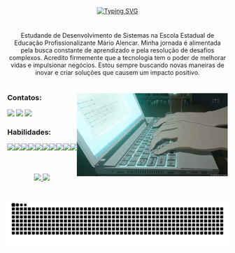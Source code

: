 <div align="center">
  <a href="https://git.io/typing-svg">
    <img src="https://readme-typing-svg.demolab.com?font=Fira+Code&weight=600&size=22&pause=1000&color=054CA8&center=true&vCenter=true&random=false&width=524&lines=♠+Olá!+Sou+João+Luiz+Borges+Morais+♠" alt="Typing SVG">
  </a>
</div>

   #

   <p align="center">Estudande de Desenvolvimento de Sistemas na Escola Estadual de Educação Profissionalizante Mário Alencar. Minha jornada é alimentada pela busca constante de aprendizado e pela resolução de desafios complexos. Acredito firmemente que a tecnologia tem o poder de melhorar vidas e impulsionar negócios. Estou sempre buscando novas maneiras de inovar e criar soluções que causem um impacto positivo.
  
#

   <img align="right" alt="" height="190px" src="./src/animesher.com_code-computer-html-197855.gif">
<h3 align="left">Contatos:</h3>

 <a href="https://www.instagram.com/joao_luiz_ou_algo_assim/" target="_blank"><img src="https://img.shields.io/badge/-Instagram-000?style=for-the-badge&logo=instagram&logoColor=054CA8&color:FFF" target="_blank"></a>
  <a href = "mailto:joaoluizborgesmorais@gmail.com"><img src="https://img.shields.io/badge/-Gmail-000?style=for-the-badge&logo=gmail&logoColor=054CA8&color:FFF" target="_blank"></a>
  <a href="https://www.linkedin.com/in/joão-luiz-borges-morais-242751268/" target="_blank"><img src="https://img.shields.io/badge/-LinkedIn-000?style=for-the-badge&logo=linkedin&logoColor=054CA8&color:FFF" target="_blank"></a> 

  <h3 align="left">Habilidades:</h3>
  <div style="display: flex; align-items: center;">
  <img src="https://cdn.jsdelivr.net/gh/devicons/devicon@latest/icons/html5/html5-original-wordmark.svg" height="30"/> 
  <img src="https://cdn.jsdelivr.net/gh/devicons/devicon@latest/icons/css3/css3-original-wordmark.svg" height="30"/>
  <img src="https://cdn.jsdelivr.net/gh/devicons/devicon@latest/icons/javascript/javascript-original.svg" height="30"/>
  <img src="https://cdn.jsdelivr.net/gh/devicons/devicon@latest/icons/typescript/typescript-original.svg" height="30" />
  <img src="https://cdn.jsdelivr.net/gh/devicons/devicon@latest/icons/angular/angular-original.svg" height="30"/>
  <img src="https://cdn.jsdelivr.net/gh/devicons/devicon@latest/icons/bootstrap/bootstrap-original.svg" height="30"/>
  <img src="https://cdn.jsdelivr.net/gh/devicons/devicon@latest/icons/git/git-original.svg" height="30"/>
  <img src="https://cdn.jsdelivr.net/gh/devicons/devicon@latest/icons/docker/docker-original.svg" height="30"/>
  <img src="https://cdn.jsdelivr.net/gh/devicons/devicon@latest/icons/github/github-original.svg" height="30"/>
  <img src="https://cdn.jsdelivr.net/gh/devicons/devicon@latest/icons/vscode/vscode-original.svg" height="30"/>            
</div>     

   #
</div>

<div style="text-align: center;" align="center">
   <a href="https://github.com/JLpensador">
  <img height="180em" src="https://github-readme-stats.vercel.app/api?username=JLpensador&show_icons=true&title_color=054CA8&hide=html,css&bg_color=000&text_color=8B8B8B&border_radius=3&border_color=56176&include_all_commits=true&count_private=true"/>
   <img height="180em" src="https://github-readme-stats.vercel.app/api/top-langs/?username=JLpensador&layout=compact&langs_count=6&title_color=054CA86&hide=html,css&bg_color=000&text_color=8B8B8B&border_radius=3&border_color=56176"/>
</div>
      
   #
<picture align="center">
  <source media="(prefers-color-scheme: dark)" srcset="https://raw.githubusercontent.com/JLpensador/JLpensador/output/github-contribution-grid-snake-dark.svg">
  <source media="(prefers-color-scheme: light)" srcset="https://raw.githubusercontent.com/JLpensador/JLpensador/output/github-contribution-grid-snake-dark.svg">
  <img align="center" alt="github contribution grid snake animation" src="https://raw.githubusercontent.com/JLpensador/JLpensador/output/github-contribution-grid-snake.svg">
</picture>

